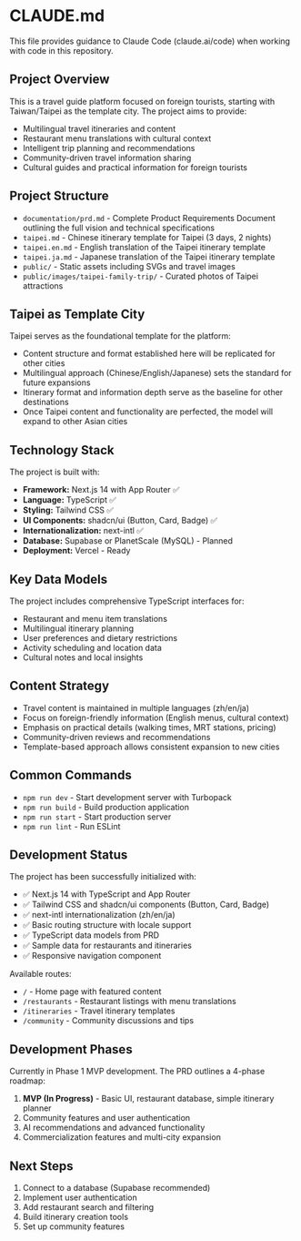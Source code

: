 # CLAUDE.md

This file provides guidance to Claude Code (claude.ai/code) when working with code in this repository.

## Project Overview

This is a travel guide platform focused on foreign tourists, starting with Taiwan/Taipei as the template city. The project aims to provide:

- Multilingual travel itineraries and content
- Restaurant menu translations with cultural context
- Intelligent trip planning and recommendations
- Community-driven travel information sharing
- Cultural guides and practical information for foreign tourists

## Project Structure

- `documentation/prd.md` - Complete Product Requirements Document outlining the full vision and technical specifications
- `taipei.md` - Chinese itinerary template for Taipei (3 days, 2 nights)
- `taipei.en.md` - English translation of the Taipei itinerary template
- `taipei.ja.md` - Japanese translation of the Taipei itinerary template
- `public/` - Static assets including SVGs and travel images
- `public/images/taipei-family-trip/` - Curated photos of Taipei attractions

## Taipei as Template City

Taipei serves as the foundational template for the platform:
- Content structure and format established here will be replicated for other cities
- Multilingual approach (Chinese/English/Japanese) sets the standard for future expansions
- Itinerary format and information depth serve as the baseline for other destinations
- Once Taipei content and functionality are perfected, the model will expand to other Asian cities

## Technology Stack

The project is built with:
- **Framework:** Next.js 14 with App Router ✅
- **Language:** TypeScript ✅
- **Styling:** Tailwind CSS ✅
- **UI Components:** shadcn/ui (Button, Card, Badge) ✅
- **Internationalization:** next-intl ✅
- **Database:** Supabase or PlanetScale (MySQL) - Planned
- **Deployment:** Vercel - Ready

## Key Data Models

The project includes comprehensive TypeScript interfaces for:
- Restaurant and menu item translations
- Multilingual itinerary planning 
- User preferences and dietary restrictions
- Activity scheduling and location data
- Cultural notes and local insights

## Content Strategy

- Travel content is maintained in multiple languages (zh/en/ja)
- Focus on foreign-friendly information (English menus, cultural context)
- Emphasis on practical details (walking times, MRT stations, pricing)
- Community-driven reviews and recommendations
- Template-based approach allows consistent expansion to new cities

## Common Commands

- `npm run dev` - Start development server with Turbopack
- `npm run build` - Build production application
- `npm run start` - Start production server
- `npm run lint` - Run ESLint

## Development Status

The project has been successfully initialized with:
- ✅ Next.js 14 with TypeScript and App Router
- ✅ Tailwind CSS and shadcn/ui components (Button, Card, Badge)
- ✅ next-intl internationalization (zh/en/ja)
- ✅ Basic routing structure with locale support
- ✅ TypeScript data models from PRD
- ✅ Sample data for restaurants and itineraries
- ✅ Responsive navigation component

Available routes:
- `/` - Home page with featured content
- `/restaurants` - Restaurant listings with menu translations
- `/itineraries` - Travel itinerary templates  
- `/community` - Community discussions and tips

## Development Phases

Currently in Phase 1 MVP development. The PRD outlines a 4-phase roadmap:
1. **MVP (In Progress)** - Basic UI, restaurant database, simple itinerary planner
2. Community features and user authentication  
3. AI recommendations and advanced functionality
4. Commercialization features and multi-city expansion

## Next Steps

1. Connect to a database (Supabase recommended)
2. Implement user authentication
3. Add restaurant search and filtering
4. Build itinerary creation tools
5. Set up community features